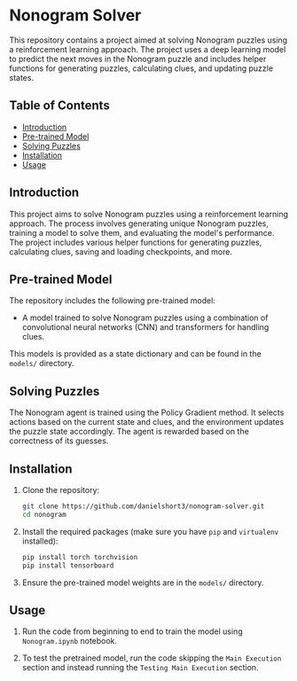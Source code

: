 # Nonogram Solver

This repository contains a project aimed at solving Nonogram puzzles using a reinforcement learning approach. The project uses a deep learning model to predict the next moves in the Nonogram puzzle and includes helper functions for generating puzzles, calculating clues, and updating puzzle states.

## Table of Contents

- [Introduction](#introduction)
- [Pre-trained Model](#pre-trained-model)
- [Solving Puzzles](#solving-puzzles)
- [Installation](#installation)
- [Usage](#usage)

## Introduction

This project aims to solve Nonogram puzzles using a reinforcement learning approach. The process involves generating unique Nonogram puzzles, training a model to solve them, and evaluating the model's performance. The project includes various helper functions for generating puzzles, calculating clues, saving and loading checkpoints, and more.

## Pre-trained Model

The repository includes the following pre-trained model:
- A model trained to solve Nonogram puzzles using a combination of convolutional neural networks (CNN) and transformers for handling clues.

This models is provided as a state dictionary and can be found in the `models/` directory.

## Solving Puzzles

The Nonogram agent is trained using the Policy Gradient method. It selects actions based on the current state and clues, and the environment updates the puzzle state accordingly. The agent is rewarded based on the correctness of its guesses.

## Installation

1. Clone the repository:
    ```bash
    git clone https://github.com/danielshort3/nonogram-solver.git
    cd nonogram
    ```

2. Install the required packages (make sure you have `pip` and `virtualenv` installed):
    ```bash
    pip install torch torchvision
    pip install tensorboard
    ```

3. Ensure the pre-trained model weights are in the `models/` directory.

## Usage

1. Run the code from beginning to end to train the model using `Nonogram.ipynb` notebook.

2. To test the pretrained model, run the code skipping the `Main Execution` section and instead running the `Testing Main Execution` section.
